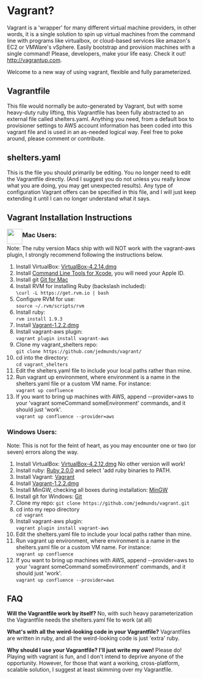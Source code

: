 Vagrant?
=======

Vagrant is a 'wrapper' for many different virtual machine providers, in other words, it is a single solution to spin up virtual machines from the command line with programs like virtualbox, or cloud-based services like amazon's EC2 or VMWare's vSphere. Easily bootstrap and provision machines with a single command! Please, developers, make your life easy. Check it out! http://vagrantup.com. 

Welcome to a new way of using vagrant, flexible and fully parameterized.

<h2>Vagrantfile</h2>
This file would normally be auto-generated by Vagrant, but with some heavy-duty ruby lifting, this Vagrantfile has been fully abstracted to an external file called shelters.yaml. Anything you need, from a default box to provisioner settings to AWS account information has been coded into this vagrant file and is used in an as-needed logical way. Feel free to poke around, please comment or contribute.

<h2>shelters.yaml</h2>
This is the file you should primarily be editing. You no longer need to edit the Vagrantfile directly. (And I suggest you do not unless you really know what you are doing, you may get unexpected results). Any type of configuration Vagrant offers can be specified in this file, and I will just keep extending it until I can no longer understand what it says.

<h2>Vagrant Installation Instructions</h2>
<img src="http://www.namedevelopment.com/images/branding-calendar/Apple_LogoApril.png" width=40px height=40px style="float:left; padding: 0px;" /> 
<h3>Mac Users:</h3>
Note: The ruby version Macs ship with will NOT work with the vagrant-aws plugin, I strongly recommend following the 
instructions below.<br/>
<ol>
<li>Install VirtualBox: <a href="http://download.virtualbox.org/virtualbox/4.2.14/VirtualBox-4.2.14-86644-OSX.dmg">VirtualBox-4.2.14.dmg</a><br/></li>
<li>Install <a href="http://developer.apple.com/downloads">Command Line Tools for Xcode</a>, you will need your Apple ID.<br/></li>
<li>Install git <a href="http://git-scm.com/download/mac">Git for Mac</a><br/></li>
<li>Install RVM for installing Ruby (backslash included):<br/>
<code>\curl -L https://get.rvm.io | bash</code><br/></li>
<li>Configure RVM for use:<br/>
<code>source ~/.rvm/scripts/rvm</code><br/></li>
<li>Install ruby:<br/>
<code>rvm install 1.9.3</code><br/></li>
<li>Install <a href="http://files.vagrantup.com/packages/7e400d00a3c5a0fdf2809c8b5001a035415a607b/Vagrant-1.2.2.dmg">Vagrant-1.2.2.dmg</a><br/></li>
<li>Install vagrant-aws plugin:<br/>
<code>vagrant plugin install vagrant-aws</code><br/></li>
<li>Clone my vagrant_shelters repo:<br/>
<code>git clone https://github.com/jedmunds/vagrant/</code></li>
<li>cd into the directory:<br/>
<code>cd vagrant_shelters</code><br/></li>
<li>Edit the shelters.yaml file to include your local paths rather than mine.<br/></li>
<li>Run vagrant up environment, where environment is a name in the shelters.yaml file or a custom VM name. For instance:<br/>
<code>vagrant up confluence</code><br/></li>
<li>If you want to bring up machines with AWS, append --provider=aws to your 'vagrant someCommand someEnvironment' commands, and it should just 'work'.<br/>
<code>vagrant up confluence --provider=aws</code><br/></li>
</ol>

<h3>Windows Users:</h3>
Note: This is not for the feint of heart, as you may encounter one or two (or seven) errors along the way. <br/>
<ol>
<li>Install VirtualBox: <a href="http://download.virtualbox.org/virtualbox/4.2.12/VirtualBox-4.2.12-84980-Win.exe">VirtualBox-4.2.12.dmg</a> No other version will work!<br/></li>
<li>Install ruby: <a href="http://rubyforge.org/frs/download.php/76956/rubyinstaller-2.0.0-p195-x64.exe">Ruby 2.0.0</a> and select 'add ruby binaries to PATH.</li>
<li>Install Vagrant: <a href="http://files.vagrantup.com/packages/7e400d00a3c5a0fdf2809c8b5001a035415a607b/Vagrant_1.2.2.msi">Vagrant</a><br/></li>
<li>Install <a href="http://files.vagrantup.com/packages/7e400d00a3c5a0fdf2809c8b5001a035415a607b/Vagrant-1.2.2.dmg">Vagrant-1.2.2.dmg</a><br/></li>
<li>Install MinGW, checking all boxes during installation: <a href="http://sourceforge.net/projects/mingw/files/Installer/mingw-get-inst/mingw-get-inst-20120426/mingw-get-inst-20120426.exe/download">MinGW</a></li>
<li>Install git for Windows: <a href="https://code.google.com/p/msysgit/downloads/detail?name=Git-1.8.3-preview20130601.exe&can=1&q=full+installer+official+git">Git</a></li>
<li>Clone my repo:
<code>git clone https://github.com/jedmunds/vagrant.git</code>
<li>cd into my repo directory</li>
<code>cd vagrant</code>
<li>Install vagrant-aws plugin:<br/>
<code>vagrant plugin install vagrant-aws</code></li>
<li>Edit the shelters.yaml file to include your local paths rather than mine.<br/></li>
<li>Run vagrant up environment, where environment is a name in the shelters.yaml file or a custom VM name. For instance:<br/>
<code>vagrant up confluence</code><br/></li>
<li>If you want to bring up machines with AWS, append --provider=aws to your 'vagrant someCommand someEnvironment' commands, and it should just 'work'.<br/>
<code>vagrant up confluence --provider=aws</code><br/></li>
</ol>

<h2>FAQ</h2>

<strong>Will the Vagrantfile work by itself?</strong>
No, with such heavy parameterization the Vagrantfile needs the shelters.yaml file to work (at all)

<strong>What's with all the weird-looking code in your Vagrantfile?</strong>
Vagrantfiles are written in ruby, and all the weird-looking code is just 'extra' ruby.

<strong>Why should I use your Vagrantfile? I'll just write my own!</strong>
Please do! Playing with vagrant is fun, and I don't intend to deprive anyone of the opportunity. However, for those that want a working, cross-platform, scalable solution, I suggest at least skimming over my Vagrantfile.
